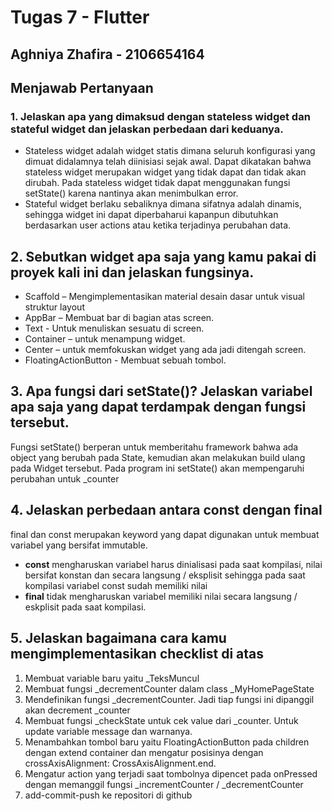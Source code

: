 # Tugas 7 - Flutter
## Aghniya Zhafira - 2106654164

## Menjawab Pertanyaan
### 1. Jelaskan apa yang dimaksud dengan stateless widget dan stateful widget dan jelaskan perbedaan dari keduanya.
- Stateless widget adalah widget statis dimana seluruh konfigurasi yang dimuat didalamnya telah diinisiasi sejak awal. Dapat dikatakan bahwa stateless widget merupakan widget yang tidak dapat dan tidak akan dirubah. Pada stateless widget tidak dapat menggunakan fungsi setState() karena nantinya akan menimbulkan error. 
- Stateful widget berlaku sebaliknya dimana sifatnya adalah dinamis, sehingga widget ini dapat diperbaharui kapanpun dibutuhkan berdasarkan user actions atau ketika terjadinya perubahan data.

## 2. Sebutkan widget apa saja yang kamu pakai di proyek kali ini dan jelaskan fungsinya.
- Scaffold – Mengimplementasikan material desain dasar untuk visual struktur layout 
- AppBar – Membuat bar di bagian atas screen. 
- Text - Untuk menuliskan sesuatu di screen. 
- Container – untuk menampung widget. 
- Center – untuk memfokuskan widget yang ada jadi ditengah screen. 
- FloatingActionButton - Membuat sebuah tombol.

## 3. Apa fungsi dari setState()? Jelaskan variabel apa saja yang dapat terdampak dengan fungsi tersebut.
Fungsi setState() berperan untuk memberitahu framework bahwa ada object yang berubah pada State, kemudian akan melakukan build ulang pada Widget tersebut. Pada program ini setState() akan mempengaruhi perubahan untuk _counter

## 4.  Jelaskan perbedaan antara const dengan final
final dan const merupakan keyword yang dapat digunakan untuk membuat variabel yang bersifat immutable.
- __const__ mengharuskan variabel harus dinialisasi pada saat kompilasi, nilai bersifat konstan dan secara langsung / eksplisit sehingga pada saat kompilasi variabel const sudah memiliki nilai
- __final__ tidak mengharuskan variabel memiliki nilai secara langsung / eskplisit pada saat kompilasi.

## 5. Jelaskan bagaimana cara kamu mengimplementasikan checklist di atas
1. Membuat variable baru yaitu _TeksMuncul
2. Membuat fungsi _decrementCounter  dalam class _MyHomePageState
3. Mendefinikan fungsi _decrementCounter. Jadi tiap fungsi ini dipanggil akan decrement _counter 
4. Membuat fungsi _checkState untuk cek value dari _counter. Untuk update variable message dan warnanya.
5. Menambahkan tombol baru yaitu FloatingActionButton pada children dengan extend container dan mengatur posisinya dengan crossAxisAlignment: CrossAxisAlignment.end.
6. Mengatur action yang terjadi saat tombolnya dipencet pada onPressed dengan memanggil fungsi _incrementCounter / _decrementCounter
7. add-commit-push ke repositori di github